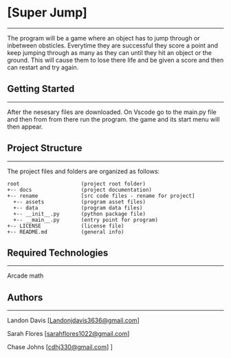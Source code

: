# [Super Jump] 
---
The program will be a game where an object has to jump through or inbetween obsticles. Everytime they are successful they score a point and keep jumping through as many as they can until they hit an object or the ground. This will cause them to lose there life and be given a score and then can restart and try again.

## Getting Started
---
After the nesesary files are downloaded. On Vscode go to the main.py file and then from from there run the program. the game and its start menu will then appear.

## Project Structure
---
The project files and folders are organized as follows:
```
root                    (project root folder)
+-- docs                (project documentation)
+-- rename              [src code files - rename for project]
  +-- assets            (program asset files)
  +-- data              (program data files)
  +-- __init__.py       (python package file)
  +-- __main__.py       (entry point for program)
+-- LICENSE             (license file)
+-- README.md           (general info)
```

## Required Technologies
---
Arcade
math

## Authors
---
Landon Davis [Landonjdavis3636@gmail.com]

Sarah Flores [sarahflores1022@gmail.com]

Chase Johns [cdhj330@gmail.com]
]

